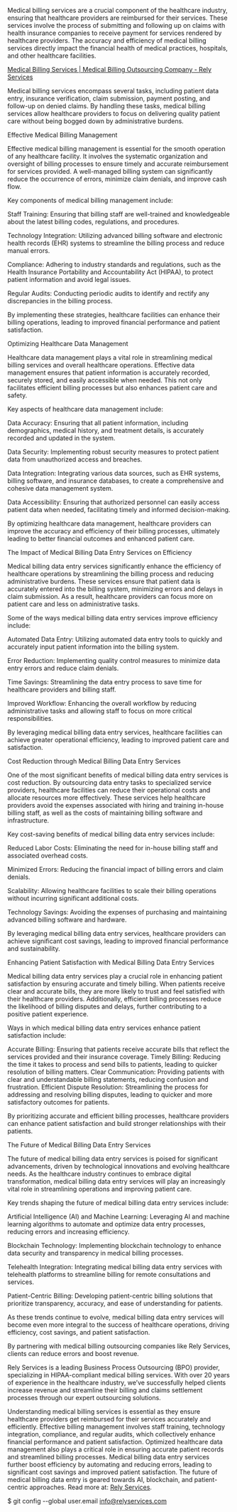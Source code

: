 Medical billing services are a crucial component of the healthcare industry, ensuring that healthcare providers are reimbursed for their services. These services involve the process of submitting and following up on claims with health insurance companies to receive payment for services rendered by healthcare providers. The accuracy and efficiency of medical billing services directly impact the financial health of medical practices, hospitals, and other healthcare facilities.

<a href="https://www.relyservices.com/medical-billing-services">Medical Billing Services | Medical Billing Outsourcing Company - Rely Services</a>

Medical billing services encompass several tasks, including patient data entry, insurance verification, claim submission, payment posting, and follow-up on denied claims. By handling these tasks, medical billing services allow healthcare providers to focus on delivering quality patient care without being bogged down by administrative burdens.

Effective Medical Billing Management

Effective medical billing management is essential for the smooth operation of any healthcare facility. It involves the systematic organization and oversight of billing processes to ensure timely and accurate reimbursement for services provided. A well-managed billing system can significantly reduce the occurrence of errors, minimize claim denials, and improve cash flow.

Key components of medical billing management include:

Staff Training: Ensuring that billing staff are well-trained and knowledgeable about the latest billing codes, regulations, and procedures.

Technology Integration: Utilizing advanced billing software and electronic health records (EHR) systems to streamline the billing process and reduce manual errors.

Compliance: Adhering to industry standards and regulations, such as the Health Insurance Portability and Accountability Act (HIPAA), to protect patient information and avoid legal issues.

Regular Audits: Conducting periodic audits to identify and rectify any discrepancies in the billing process.

By implementing these strategies, healthcare facilities can enhance their billing operations, leading to improved financial performance and patient satisfaction.

Optimizing Healthcare Data Management

Healthcare data management plays a vital role in streamlining medical billing services and overall healthcare operations. Effective data management ensures that patient information is accurately recorded, securely stored, and easily accessible when needed. This not only facilitates efficient billing processes but also enhances patient care and safety.

Key aspects of healthcare data management include:

Data Accuracy: Ensuring that all patient information, including demographics, medical history, and treatment details, is accurately recorded and updated in the system.

Data Security: Implementing robust security measures to protect patient data from unauthorized access and breaches.

Data Integration: Integrating various data sources, such as EHR systems, billing software, and insurance databases, to create a comprehensive and cohesive data management system.

Data Accessibility: Ensuring that authorized personnel can easily access patient data when needed, facilitating timely and informed decision-making.

By optimizing healthcare data management, healthcare providers can improve the accuracy and efficiency of their billing processes, ultimately leading to better financial outcomes and enhanced patient care.

The Impact of Medical Billing Data Entry Services on Efficiency

Medical billing data entry services significantly enhance the efficiency of healthcare operations by streamlining the billing process and reducing administrative burdens. These services ensure that patient data is accurately entered into the billing system, minimizing errors and delays in claim submission. As a result, healthcare providers can focus more on patient care and less on administrative tasks.

Some of the ways medical billing data entry services improve efficiency include:

Automated Data Entry: Utilizing automated data entry tools to quickly and accurately input patient information into the billing system.

Error Reduction: Implementing quality control measures to minimize data entry errors and reduce claim denials.

Time Savings: Streamlining the data entry process to save time for healthcare providers and billing staff.

Improved Workflow: Enhancing the overall workflow by reducing administrative tasks and allowing staff to focus on more critical responsibilities.

By leveraging medical billing data entry services, healthcare facilities can achieve greater operational efficiency, leading to improved patient care and satisfaction.

Cost Reduction through Medical Billing Data Entry Services

One of the most significant benefits of medical billing data entry services is cost reduction. By outsourcing data entry tasks to specialized service providers, healthcare facilities can reduce their operational costs and allocate resources more effectively. These services help healthcare providers avoid the expenses associated with hiring and training in-house billing staff, as well as the costs of maintaining billing software and infrastructure.

Key cost-saving benefits of medical billing data entry services include:

Reduced Labor Costs: Eliminating the need for in-house billing staff and associated overhead costs.

Minimized Errors: Reducing the financial impact of billing errors and claim denials.

Scalability: Allowing healthcare facilities to scale their billing operations without incurring significant additional costs.

Technology Savings: Avoiding the expenses of purchasing and maintaining advanced billing software and hardware.

By leveraging medical billing data entry services, healthcare providers can achieve significant cost savings, leading to improved financial performance and sustainability.

Enhancing Patient Satisfaction with Medical Billing Data Entry Services

Medical billing data entry services play a crucial role in enhancing patient satisfaction by ensuring accurate and timely billing. When patients receive clear and accurate bills, they are more likely to trust and feel satisfied with their healthcare providers. Additionally, efficient billing processes reduce the likelihood of billing disputes and delays, further contributing to a positive patient experience.

Ways in which medical billing data entry services enhance patient satisfaction include:

Accurate Billing: Ensuring that patients receive accurate bills that reflect the services provided and their insurance coverage.
Timely Billing: Reducing the time it takes to process and send bills to patients, leading to quicker resolution of billing matters.
Clear Communication: Providing patients with clear and understandable billing statements, reducing confusion and frustration.
Efficient Dispute Resolution: Streamlining the process for addressing and resolving billing disputes, leading to quicker and more satisfactory outcomes for patients.

By prioritizing accurate and efficient billing processes, healthcare providers can enhance patient satisfaction and build stronger relationships with their patients.

The Future of Medical Billing Data Entry Services

The future of medical billing data entry services is poised for significant advancements, driven by technological innovations and evolving healthcare needs. As the healthcare industry continues to embrace digital transformation, medical billing data entry services will play an increasingly vital role in streamlining operations and improving patient care.

Key trends shaping the future of medical billing data entry services include:

Artificial Intelligence (AI) and Machine Learning: Leveraging AI and machine learning algorithms to automate and optimize data entry processes, reducing errors and increasing efficiency.

Blockchain Technology: Implementing blockchain technology to enhance data security and transparency in medical billing processes.

Telehealth Integration: Integrating medical billing data entry services with telehealth platforms to streamline billing for remote consultations and services.

Patient-Centric Billing: Developing patient-centric billing solutions that prioritize transparency, accuracy, and ease of understanding for patients.

As these trends continue to evolve, medical billing data entry services will become even more integral to the success of healthcare operations, driving efficiency, cost savings, and patient satisfaction.

By partnering with medical billing outsourcing companies like Rely Services, clients can reduce errors and boost revenue.

Rely Services is a leading Business Process Outsourcing (BPO) provider, specializing in HIPAA-compliant medical billing services. With over 20 years of experience in the healthcare industry, we’ve successfully helped clients increase revenue and streamline their billing and claims settlement processes through our expert outsourcing solutions.

Understanding medical billing services is essential as they ensure healthcare providers get reimbursed for their services accurately and efficiently. Effective billing management involves staff training, technology integration, compliance, and regular audits, which collectively enhance financial performance and patient satisfaction. Optimized healthcare data management also plays a critical role in ensuring accurate patient records and streamlined billing processes. Medical billing data entry services further boost efficiency by automating and reducing errors, leading to significant cost savings and improved patient satisfaction. The future of medical billing data entry is geared towards AI, blockchain, and patient-centric approaches. Read more at: [Rely Services](https://www.relyservices.com/medical-billing-services).

$ git config --global user.email
info@relyservices.com
